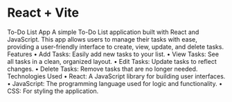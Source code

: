 # React + Vite

To-Do List App
A simple To-Do List application built with React and JavaScript. This app allows users to manage their tasks with ease, providing a user-friendly interface to create, view, update, and delete tasks.
Features
•	Add Tasks: Easily add new tasks to your list.
•	View Tasks: See all tasks in a clean, organized layout.
•	Edit Tasks: Update tasks to reflect changes.
•	Delete Tasks: Remove tasks that are no longer needed.
Technologies Used
•	React: A JavaScript library for building user interfaces.
•	JavaScript: The programming language used for logic and functionality.
•	CSS: For styling the application.
